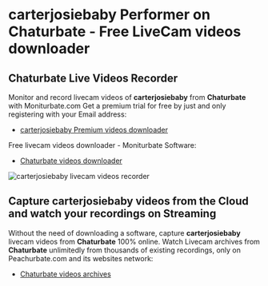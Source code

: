 # carterjosiebaby Performer on Chaturbate - Free LiveCam videos downloader

## Chaturbate Live Videos Recorder

Monitor and record livecam videos of **carterjosiebaby** from **Chaturbate** with Moniturbate.com
Get a premium trial for free by just and only registering with your Email address:
* [carterjosiebaby Premium videos downloader](https://moniturbate.com/request-demo-licence-key.html)

Free livecam videos downloader - Moniturbate Software:
* [Chaturbate videos downloader](https://moniturbate.com/moniturbate-download-software.html)

![carterjosiebaby livecam videos recorder](https://peachurnet.com/templates/moniturbate-software.png)


## Capture carterjosiebaby videos from the Cloud and watch your recordings on Streaming

Without the need of downloading a software, capture **carterjosiebaby** livecam videos from **Chaturbate** 100% online.
Watch Livecam archives from **Chaturbate** unlimitedly from thousands of existing recordings, only on Peachurbate.com and its websites network:
* [Chaturbate videos archives](https://peachurnet.com/)